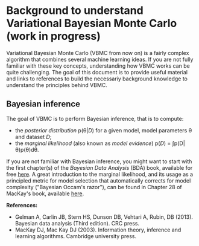 # Background to understand Variational Bayesian Monte Carlo (work in progress)

Variational Bayesian Monte Carlo (VBMC from now on) is a fairly complex algorithm that combines several machine learning ideas.
If you are not fully familiar with these key concepts, understanding how VBMC works can be quite challenging. 
The goal of this document is to provide useful material and links to references to build the necessariy background knowledge to understand the principles behind VBMC.

## Bayesian inference

The goal of VBMC is to perform Bayesian inference, that is to compute:
- the *posterior distribution* p(θ|*D*) for a given model, model parameters θ and dataset *D*;
- the *marginal likelihood* (also known as *model evidence*) p(*D*) = ∫p(D|θ)p(θ)dθ.

If you are not familiar with Bayesian inference, you might want to start with the first chapter(s) of the *Bayesian Data Analysis* (BDA) book, available for free [here](https://users.aalto.fi/~ave/BDA3.pdf). A great introduction to the marginal likelihood, and its usage as a principled metric for model selection that automatically corrects for model complexity ("Bayesian Occam's razor"), can be found in Chapter 28 of MacKay's book, available [here](http://www.inference.org.uk/itprnn/book.pdf).

**References:**
- Gelman A, Carlin JB, Stern HS, Dunson DB, Vehtari A, Rubin, DB (2013). Bayesian data analysis (Third edition). CRC press.
- MacKay DJ, Mac Kay DJ (2003). Information theory, inference and learning algorithms. Cambridge university press.

